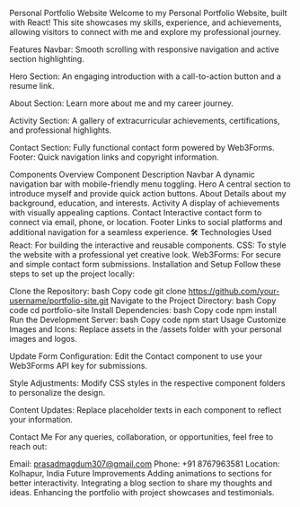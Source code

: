 Personal Portfolio Website
Welcome to my Personal Portfolio Website, built with React! This site showcases my skills, experience, and achievements, allowing visitors to connect with me and explore my professional journey.

Features
Navbar:
Smooth scrolling with responsive navigation and active section highlighting.

Hero Section:
An engaging introduction with a call-to-action button and a resume link.

About Section:
Learn more about me and my career journey.

Activity Section:
A gallery of extracurricular achievements, certifications, and professional highlights.

Contact Section:
Fully functional contact form powered by Web3Forms.
Footer:
Quick navigation links and copyright information.

Components Overview
Component	Description
Navbar	A dynamic navigation bar with mobile-friendly menu toggling.
Hero	A central section to introduce myself and provide quick action buttons.
About	Details about my background, education, and interests.
Activity	A display of achievements with visually appealing captions.
Contact	Interactive contact form to connect via email, phone, or location.
Footer	Links to social platforms and additional navigation for a seamless experience.
🛠️ Technologies Used
React: For building the interactive and reusable components.
CSS: To style the website with a professional yet creative look.
Web3Forms: For secure and simple contact form submissions.
Installation and Setup
Follow these steps to set up the project locally:

Clone the Repository:
bash
Copy code
git clone https://github.com/your-username/portfolio-site.git
Navigate to the Project Directory:
bash
Copy code
cd portfolio-site
Install Dependencies:
bash
Copy code
npm install
Run the Development Server:
bash
Copy code
npm start
Usage
Customize Images and Icons:
Replace assets in the /assets folder with your personal images and logos.

Update Form Configuration:
Edit the Contact component to use your Web3Forms API key for submissions.

Style Adjustments:
Modify CSS styles in the respective component folders to personalize the design.

Content Updates:
Replace placeholder texts in each component to reflect your information.

Contact Me
For any queries, collaboration, or opportunities, feel free to reach out:

Email: prasadmagdum307@gmail.com
Phone: +91 8767963581
Location: Kolhapur, India
Future Improvements
Adding animations to sections for better interactivity.
Integrating a blog section to share my thoughts and ideas.
Enhancing the portfolio with project showcases and testimonials.

